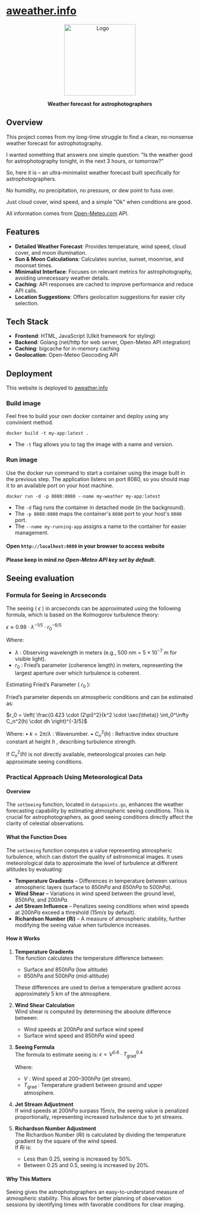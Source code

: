 # [aweather.info](https://aweather.info)

<p align="center">
  <img src="https://github.com/shuienko/aweather.info/blob/main/src/static/favicon-192x192.png?raw=true" alt="Logo" width="192"/>
</p>

<p align="center">
    <b>Weather forecast for astrophotographers</b>
</p>


## Overview

This project comes from my long-time struggle to find a clean, no-nonsense weather forecast for astrophotography.

I wanted something that answers one simple question: "Is the weather good for astrophotography tonight, in the next 3 hours, or tomorrow?"

So, here it is – an ultra-minimalist weather forecast built specifically for astrophotographers. 

No humidity, no precipitation, no pressure, or dew point to fuss over.

Just cloud cover, wind speed, and a simple "Ok" when conditions are good.

All information comes from [Open-Meteo.com](https://open-meteo.com/) API.

## Features
- **Detailed Weather Forecast**: Provides temperature, wind speed, cloud cover, and moon illumination.
- **Sun & Moon Calculations**: Calculates sunrise, sunset, moonrise, and moonset times.
- **Minimalist Interface**: Focuses on relevant metrics for astrophotography, avoiding unnecessary weather details.
- **Caching**: API responses are cached to improve performance and reduce API calls.
- **Location Suggestions**: Offers geolocation suggestions for easier city selection.

## Tech Stack
- **Frontend**: HTML, JavaScript (UIkit framework for styling)
- **Backend**: Golang (net/http for web server, Open-Meteo API integration)
- **Caching**: bigcache for in-memory caching
- **Geolocation**: Open-Meteo Geocoding API

## Deployment
This website is deployed to [aweather.info](https://aweather.info)

### Build image
Feel free to build your own docker container and deploy using any convinient method.
```
docker build -t my-app:latest .
```
* The `-t` flag allows you to tag the image with a name and version.

### Run image
Use the docker run command to start a container using the image built in the previous step. The application listens on port 8080, so you should map it to an available port on your host machine.
```
docker run -d -p 8080:8080 --name my-weather my-app:latest
```
* The `-d` flag runs the container in detached mode (in the background).
* The `-p 8080:8080` maps the container's `8080` port to your host's `8080` port.
* The `--name my-running-app` assigns a name to the container for easier management.

#### Open `http://localhost:8080` in your browser to access website

#### Please keep in mind _no Open-Meteo API key set by default_.

## Seeing evaluation

### Formula for Seeing in Arcseconds

The seeing ( $\epsilon$ ) in arcseconds can be approximated using the following formula, which is based on the Kolmogorov turbulence theory:


$\epsilon \approx 0.98 \cdot \lambda^{-1/5} \cdot r_0^{-6/5}$


Where:
* $\lambda$ : Observing wavelength in meters (e.g., 500 nm =  $5 \times 10^{-7}$  m for visible light).
* $r_0$ : Fried’s parameter (coherence length) in meters, representing the largest aperture over which turbulence is coherent.

Estimating Fried’s Parameter ( $r_0$ ):

Fried’s parameter depends on atmospheric conditions and can be estimated as:

$r_0 = \left( \frac{0.423 \cdot (2\pi)^2}{k^2 \cdot \sec(\theta)} \int_0^\infty C_n^2(h) \cdot dh \right)^{-3/5}$


Where:
	•	 $k = 2\pi / \lambda$ : Wavenumber.
	•	 $C_n^2(h)$ : Refractive index structure constant at height  $h$ , describing turbulence strength.

If $C_n^2(h)$  is not directly available, meteorological proxies can help approximate seeing conditions.

### Practical Approach Using Meteorological Data

#### Overview
The `setSeeing` function, located in `datapoints.go`, enhances the weather forecasting capability by estimating atmospheric seeing conditions. This is crucial for astrophotographers, as good seeing conditions directly affect the clarity of celestial observations.

#### What the Function Does
The `setSeeing` function computes a value representing atmospheric turbulence, which can distort the quality of astronomical images. It uses meteorological data to approximate the level of turbulence at different altitudes by evaluating:

- **Temperature Gradients** – Differences in temperature between various atmospheric layers (surface to $850 hPa$ and $850 hPa$ to $500 hPa$).
- **Wind Shear** – Variations in wind speed between the ground level, $850 hPa$, and $200 hPa$.
- **Jet Stream Influence** – Penalizes seeing conditions when wind speeds at $200 hPa$ exceed a threshold ($15 m/s$ by default).
- **Richardson Number ($Ri$)** – A measure of atmospheric stability, further modifying the seeing value when turbulence increases.

#### How it Works
1. **Temperature Gradients**  
   The function calculates the temperature difference between:
   - Surface and $850 hPa$ (low altitude)
   - $850 hPa$ and $500 hPa$ (mid-altitude)

   These differences are used to derive a temperature gradient across approximately 5 km of the atmosphere.

2. **Wind Shear Calculation**  
   Wind shear is computed by determining the absolute difference between:
   - Wind speeds at $200 hPa$ and surface wind speed
   - Surface wind speed and $850 hPa$ wind speed

3. **Seeing Formula**  
   The formula to estimate seeing is:   $\epsilon \propto V^{0.6} \cdot T_{\text{grad}}^{0.4}$
    
    Where:
    * $V$ : Wind speed at $200–300 hPa$ (jet stream).
    * $T_{\text{grad}}$ : Temperature gradient between ground and upper atmosphere.
4. **Jet Stream Adjustment**  
   If wind speeds at $200 hPa$ surpass $15 m/s$, the seeing value is penalized proportionally, representing increased turbulence due to jet streams.

5. **Richardson Number Adjustment**  
   The Richardson Number ($Ri$) is calculated by dividing the temperature gradient by the square of the wind speed.  
   If $Ri$ is:
   - Less than 0.25, seeing is increased by 50%.
   - Between 0.25 and 0.5, seeing is increased by 20%.

#### Why This Matters
 Seeing gives the astrophotographers an easy-to-understand measure of atmospheric stability. This allows for better planning of observation sessions by identifying times with favorable conditions for clear imaging.
